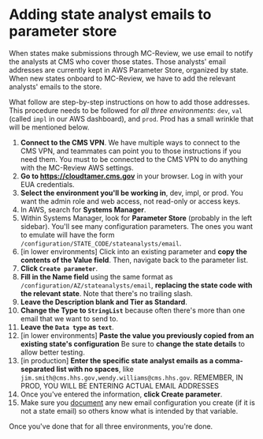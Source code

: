 # Adding state analyst emails to parameter store

When states make submissions through MC-Review, we use email to notify the analysts at CMS who cover those states. Those analysts' email addresses are currently kept in AWS Parameter Store, organized by state. When new states onboard to MC-Review, we have to add the relevant analysts' emails to the store.

What follow are step-by-step instructions on how to add those addresses. This procedure needs to be followed for _all three environments_: `dev`, `val` (called `impl` in our AWS dashboard), and `prod`. Prod has a small wrinkle that will be mentioned below.

1. **Connect to the CMS VPN**. We have multiple ways to connect to the CMS VPN, and teammates can point you to those instructions if you need them. You must to be connected to the CMS VPN to do anything with the MC-Review AWS settings.
1. **Go to https://cloudtamer.cms.gov** in your browser. Log in with your EUA credentials.
1. **Select the environment you'll be working in**, dev, impl, or prod. You want the admin role and web access, not read-only or access keys.
1. In AWS, search for **Systems Manager**.
1. Within Systems Manager, look for **Parameter Store** (probably in the left sidebar). You'll see many configuration parameters. The ones you want to emulate will have the form `/configuration/STATE_CODE/stateanalysts/email`.
1. [in lower environments] Click into an existing parameter and **copy the contents of the Value field**.  Then, navigate back to the parameter list.
1.  **Click `Create parameter`**.
1. **Fill in the Name field** using the same format as `/configuration/AZ/stateanalysts/email`, **replacing the state code with the relevant state**. Note that there's no trailing slash.
1. **Leave the Description blank and Tier as Standard**.
1. **Change the Type to `StringList`** because often there's more than one email that we want to send to.
1. **Leave the `Data type` as `text`**.
1. [in lower environments] **Paste the value you previously copied from an existing state's configuration** Be sure to **change the state details** to allow better testing.
2. [in production] **Enter the specific state analyst emails as a comma-separated list with no spaces**, like `jim.smith@cms.hhs.gov,wendy.williams@cms.hhs.gov`.  REMEMBER, IN PROD, YOU WILL BE ENTERING ACTUAL EMAIL ADDRESSES
1. Once you've entered the information, **click Create parameter**.
2. Make sure you [document](../Configuration.md) any new email configuration you create (if it is not a state email) so others know what is intended by that variable.

Once you've done that for all three environments, you're done.
